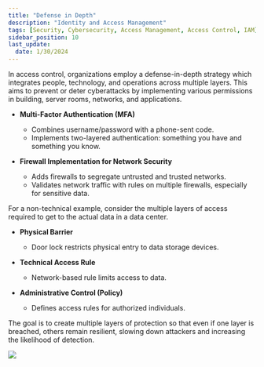 ```yaml
---
title: "Defense in Depth"
description: "Identity and Access Management"
tags: [Security, Cybersecurity, Access Management, Access Control, IAM]
sidebar_position: 10
last_update:
  date: 1/30/2024
---
```



In access control, organizations employ a defense-in-depth strategy which integrates people, technology, and operations across multiple layers. This aims to prevent or deter cyberattacks by implementing various permissions in building, server rooms, networks, and applications.

* **Multi-Factor Authentication (MFA)**
  - Combines username/password with a phone-sent code.
  - Implements two-layered authentication: something you have and something you know.

* **Firewall Implementation for Network Security**
  - Adds firewalls to segregate untrusted and trusted networks.
  - Validates network traffic with rules on multiple firewalls, especially for sensitive data.

For a non-technical example, consider the multiple layers of access required to get to the actual data in a data center.

* **Physical Barrier**
  - Door lock restricts physical entry to data storage devices.

* **Technical Access Rule**
  - Network-based rule limits access to data.

* **Administrative Control (Policy)**
  - Defines access rules for authorized individuals.

The goal is to create multiple layers of protection so that even if one layer is breached, others remain resilient, slowing down attackers and increasing the likelihood of detection.

<div class="img-center">

![](/img/docs/security-defense-in-depth-layered-approach.png)


</div>







